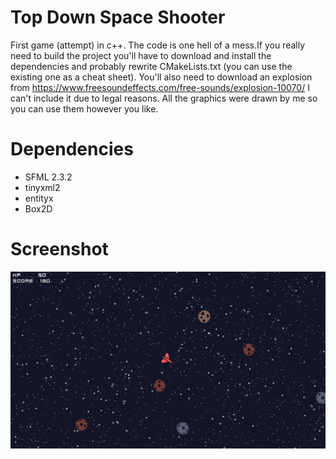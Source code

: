 # Top Down Space Shooter
First game (attempt) in c++. The code is one hell of a mess.If you really need to build the project you'll have to download and install the dependencies and probably rewrite CMakeLists.txt (you can use the existing one as a cheat sheet). You'll also need to download an explosion from https://www.freesoundeffects.com/free-sounds/explosion-10070/ I can't include it due to legal reasons. All the graphics were drawn by me so you can use them however you like.

# Dependencies
- SFML 2.3.2
- tinyxml2
- entityx
- Box2D

# Screenshot
![Screenshot](screenshot_01132017.png)
